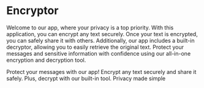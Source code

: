 # Encryptor
Welcome to our app, where your privacy is a top priority. With this application, you can encrypt any text securely. Once your text is encrypted, you can safely share it with others. Additionally, our app includes a built-in decryptor, allowing you to easily retrieve the original text. Protect your messages and sensitive information with confidence using our all-in-one encryption and decryption tool.

Protect your messages with our app! Encrypt any text securely and share it safely. Plus, decrypt with our built-in tool. Privacy made simple
